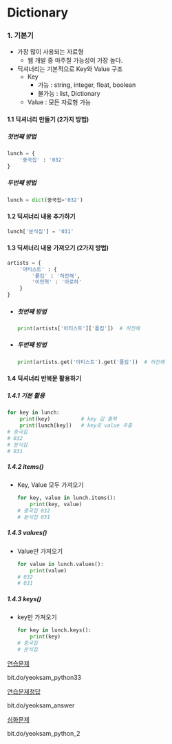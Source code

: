 # Dictionary

### 1. 기본기

- 가장 많이 사용되는 자료형
  - 웹 개발 중 마주칠 가능성이 가장 높다.
- 딕셔너리는 기본적으로 Key와 Value 구조
  - Key
    - 가능 : string, integer, float, boolean
    - 불가능 : list, Dictionary
  - Value : 모든 자료형 가능



#### 1.1 딕셔너리 만들기 (2가지 방법)

##### 첫번째 방법

```python
lunch = {
    '중국집' : '032'
}
```



##### 두번째 방법

```python
lunch = dict(중국집='032')
```



#### 1.2 딕셔너리 내용 추가하기

```python
lunch['분식집'] = '031'
```



#### 1.3 딕셔너리 내용 가져오기 (2가지 방법)

```python
artists = {
    '아티스트' : {
        '폴킴' : '허전해',
        '이민혁' : '아로하'
    }
}
```

- ##### 첫번째 방법

  ```python
  print(artists['아티스트']['폴킴'])  # 허전해
  ```

  

- ##### 두번째 방법

  ```python
  print(artists.get('아티스트').get('폴킴'))  # 허전해
  ```



#### 1.4 딕셔너리 반복문 활용하기

##### 1.4.1 기본 활용

```python
for key in lunch:
    print(key)          # key 값 출력
    print(lunch[key])   # key로 value 추출
# 중국집
# 032
# 분식집
# 031
```



##### 1.4.2 items()

- Key, Value 모두 가져오기

  ```python
  for key, value in lunch.items():
      print(key, value)
  # 중국집 032
  # 분식집 031
  ```

  

##### 1.4.3 values() 

- Value만 가져오기 

  ```python
  for value in lunch.values():
      print(value)
  # 032
  # 031
  ```

  

##### 1.4.3 keys()

- key만 가져오기 

  ```python
  for key in lunch.keys():
      print(key)
  # 중국집
  # 분식집
  ```

  

[연습문제](https://gist.github.com/educiao-hphk/2e18fcbad99d124ebb986ae751c53a71)

bit.do/yeoksam_python33



[연습문제정답](https://gist.github.com/educiao-hphk/1e4e0d72981c8e2ebfa93c67f44b25b2) 

bit.do/yeoksam_answer



[심화문제](https://gist.github.com/educiao-hphk/9aef8d9c59cf592635193aae6ac7cde2) 

bit.do/yeoksam_python_2

